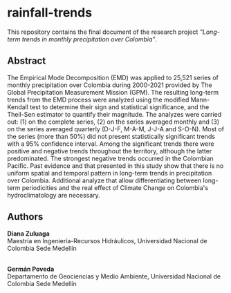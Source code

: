 # rainfall-trends
This repository contains the final document of the research project <i>"Long-term trends in monthly precipitation over Colombia"</i>.

<h2>Abstract</h2>
The Empirical Mode Decomposition (EMD) was applied to 25,521 series of monthly precipitation over Colombia during 2000-2021 provided by The Global Precipitation Measurement Mission (GPM). The resulting long-term trends from the EMD process were analyzed using the modified Mann-Kendall test to determine their sign and statistical significance, and the Theil-Sen estimator to quantify their magnitude. The analyzes were carried out: (1) on the complete series, (2) on the series averaged monthly and (3) on the series averaged quarterly (D-J-F, M-A-M, J-J-A and S-O-N). Most of the series (more than 50%) did not present statistically significant trends with a 95% confidence interval. Among the significant trends there were positive and negative trends throughout the territory, although the latter predominated. The strongest negative trends occurred in the Colombian Pacific. Past evidence and that presented in this study show that there is no uniform spatial and temporal pattern in long-term trends in precipitation over Colombia. Additional analyze that allow differentiating between long-term periodicities and the real effect of Climate Change on Colombia's hydroclimatology are necessary.


<h2>Authors</h2>
<b>Diana Zuluaga</b><br>
  Maestría en Ingeniería-Recursos Hidráulicos, Universidad Nacional de Colombia Sede Medellín<br><br>

<b>Germán Poveda</b><br>
  Departamento de Geociencias y Medio Ambiente, Universidad Nacional de Colombia Sede Medellín
